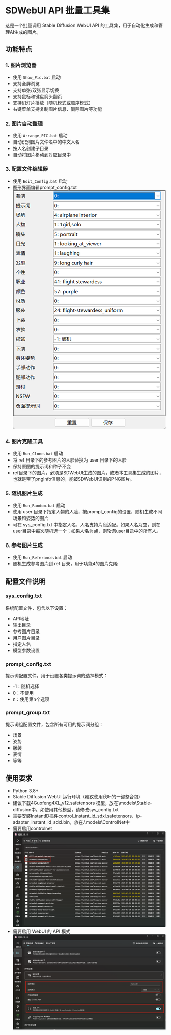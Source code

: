 # SDWebUI API 批量工具集

这是一个批量调用 Stable Diffusion WebUI API 的工具集，用于自动化生成和管理AI生成的图片。

## 功能特点

### 1. 图片浏览器
- 使用 `Show_Pic.bat` 启动
- 支持全屏浏览
- 支持单张/双张显示切换
- 支持鼠标和键盘箭头翻页
- 支持幻灯片播放（随机模式或顺序模式）
- 右键菜单支持复制图片信息、删除图片等功能

### 2. 图片自动整理
- 使用 `Arrange_PIC.bat` 启动
- 自动识别图片文件名中的中文人名
- 按人名创建子目录
- 自动将图片移动到对应目录中

### 3. 配置文件编辑器
- 使用 `Edit_Config.bat` 启动
- 图形界面编辑prompt_config.txt
![alt text](image1.png)

### 4. 图片克隆工具
- 使用 `Run_Clone.bat` 启动
- 将 ref 目录下的参考图片的人脸替换为 user 目录下的人脸
- 保持原图的提示词和种子不变
- ref目录下的图片，必须是SDWebUI生成的图片，或者本工具集生成的图片，也就是带了pngInfo信息的，能被SDWebUI识别的PNG图片。

### 5. 随机图片生成
- 使用 `Run_Random.bat` 启动
- 使用 user 目录下指定人物的人脸，按prompt_config的设置，随机生成不同场景和姿势的图片
- 可在 sys_config.txt 中指定人名，人名支持片段适配。如果人名为空，则在user目录中每次随机选一个；如果人名为all，则轮询user目录中的所有人。

### 6. 参考图片生成
- 使用 `Run_Referance.bat` 启动
- 随机生成参考图片到 ref 目录，用于功能4的图片克隆

## 配置文件说明

### sys_config.txt
系统配置文件，包含以下设置：
- API地址
- 输出目录
- 参考图片目录
- 用户图片目录
- 指定人名
- 模型参数设置

### prompt_config.txt
提示词配置文件，用于设置各类提示词的选择模式：
- -1：随机选择
- 0：不使用
- n：使用第n个选项

### prompt_group.txt
提示词组配置文件，包含所有可用的提示词分组：
- 场景
- 姿势
- 服装
- 表情
- 等等

## 使用要求

- Python 3.8+
- Stable Diffusion WebUI 运行环境（建议使用秋叶的一键整合包）
- 建议下载4Guofeng4XL_v12.safetensors 模型，放在\models\Stable-diffusion中。如使用其他模型，请修改sys_config.txt
- 需要安装InstantID插件control_instant_id_sdxl.safetensors、ip-adapter_instant_id_sdxl.bin，放在.\models\ControlNet中
- 需要启用controlnet
![alt text](image2.png)
- 需要启用 WebUI 的 API 模式
![alt text](image3.png)


